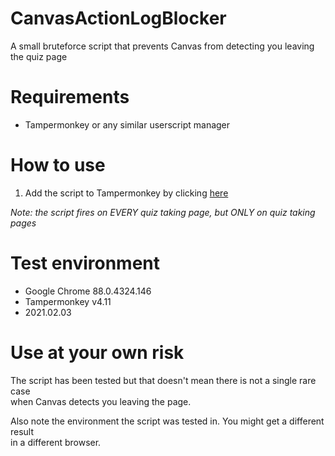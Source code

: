 # CanvasActionLogBlocker
  A small bruteforce script that prevents Canvas from detecting you leaving the quiz page

# Requirements
  - Tampermonkey or any similar userscript manager

# How to use
  1. Add the script to Tampermonkey by clicking [here](https://github.com/drieda/CanvasActionLogBlocker/raw/main/CanvasLogBlocker.user.js)
  
   *Note: the script fires on EVERY quiz taking page, but ONLY on quiz taking pages*

# Test environment
  - Google Chrome 88.0.4324.146
  - Tampermonkey v4.11
  - 2021.02.03

# Use at your own risk
  The script has been tested but that doesn't mean there is not a single rare case <br>
  when Canvas detects you leaving the page.
  
  Also note the environment the script was tested in. You might get a different result <br>
  in a different browser.
